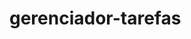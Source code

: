 # gerenciador-tarefas
<?php
$saudacoes = "Olá, mundo!";

echo $saudacoes;
.
..
...
Olá, mundo!

Para entender melhor como funciona este sistema de tarefas, existe um arquivo word dentro do repositório, explicando melhor os requisitos e funcionalidades!

